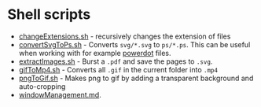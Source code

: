 # Shell scripts

* [changeExtensions.sh](changeExtensions.sh) - recursively changes the
  extension of files
* [convertSvgToPs.sh](convertSvgToPs.sh) - Converts `svg/*.svg` to `ps/*.ps`.
  This can be useful when working with for example
  [powerdot](https://www.ctan.org/pkg/powerdot?lang=en) files.
* [extractImages.sh](extractImages.sh) - Burst a `.pdf` and save the pages to
  `.svg`.
* [gifToMp4.sh](gifToMp4.sh) - Converts all `.gif` in the current folder into
  `.mp4`
* [pngToGif.sh](pngToGif.sh) - Makes png to gif by adding a transparent
  background and auto-cropping
* [windowManagement.md](../windowManagement.md).
